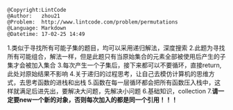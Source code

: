 ```
@Copyright:LintCode
@Author:   zhou21
@Problem:  http://www.lintcode.com/problem/permutations
@Language: Markdown
@Datetime: 17-02-25 14:49
```

1.类似于寻找所有可能子集的题目，均可以采用递归解法，深度搜索
2.此题为寻找所有可能组合，解法一样，但是此题只有当原始集合的元素全部被使用后产生的子集才会被加入集合
3.每次产生一个子集后，接下来都可以不要循环，直接return,此处对原始结果不影响
4.关于递归的过程思考，让自己去模仿计算机的思维方式，去思考函数的进栈和出栈
5.函数在每一层循环都会把所有函数压入栈中，这样就满足后进先出，要解决大问题，先解决小问题
6.基础知识，collection
7.**请一定要new一个新的对象，否则每次加入的都是同一个引用！！！**